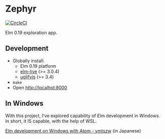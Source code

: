 # Zephyr

[![CircleCI](https://circleci.com/gh/ymtszw/zephyr.svg?style=svg)](https://circleci.com/gh/ymtszw/zephyr)

Elm 0.19 exploration app.

## Development

- Globally install:
    - Elm 0.19 platform
    - [elm-live](https://github.com/wking-io/elm-live) (>= 3.0.4)
    - [uglifyjs](https://github.com/mishoo/UglifyJS2) (>= 3.4)
- `make`
- Open <http://localhot:8000>

## In Windows

With this project, I've explored capability of Elm development in Windows. In short, it IS capable, with the help of WSL.

[Elm development on Windows with Atom - ymtszw](https://scrapbox.io/ymtszw/Elm_development_on_Windows_with_Atom) (in Japanese)
